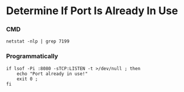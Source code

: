 # Determine If Port Is Already In Use

### CMD
```
netstat -nlp | grep 7199
```

### Programmatically
```
if lsof -Pi :8080 -sTCP:LISTEN -t >/dev/null ; then
    echo "Port already in use!"
    exit 0 ;
fi
```
